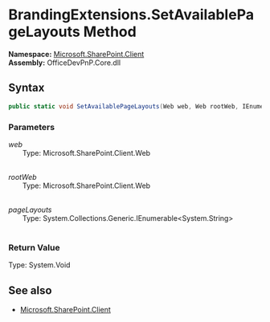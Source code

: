 # BrandingExtensions.SetAvailablePageLayouts Method  
**Namespace:** [Microsoft.SharePoint.Client](Microsoft.SharePoint.Client.md)  
**Assembly:** OfficeDevPnP.Core.dll  
## Syntax
```C#
public static void SetAvailablePageLayouts(Web web, Web rootWeb, IEnumerable<String> pageLayouts)
```
### Parameters
*web*  
&emsp;&emsp;Type: Microsoft.SharePoint.Client.Web  
&emsp;&emsp;  
  
*rootWeb*  
&emsp;&emsp;Type: Microsoft.SharePoint.Client.Web  
&emsp;&emsp;  
  
*pageLayouts*  
&emsp;&emsp;Type: System.Collections.Generic.IEnumerable<System.String>  
&emsp;&emsp;  
  
### Return Value
Type: System.Void  

## See also
- [Microsoft.SharePoint.Client](Microsoft.SharePoint.Client.md)
